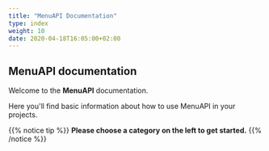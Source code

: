 ```yaml
---
title: "MenuAPI Documentation"
type: index
weight: 10
date: 2020-04-18T16:05:00+02:00
---
```


## MenuAPI documentation

Welcome to the **MenuAPI** documentation.

Here you'll find basic information about how to use MenuAPI in your projects.

{{% notice tip %}}
**Please choose a category on the left to get started.**
{{% /notice %}}

